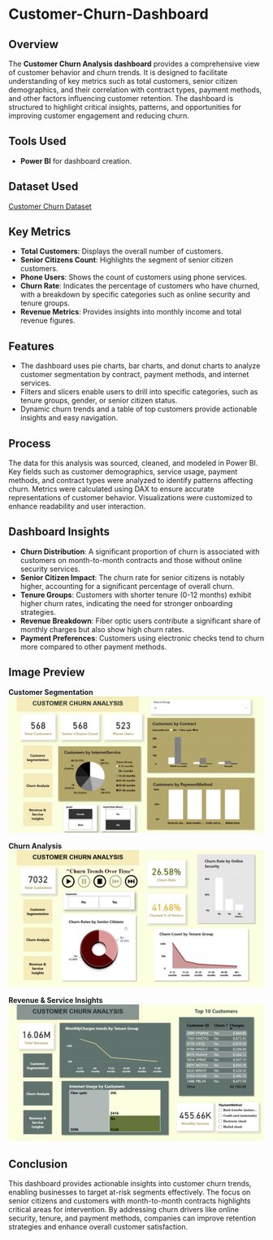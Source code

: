 # Customer-Churn-Dashboard

## Overview
The **Customer Churn Analysis dashboard** provides a comprehensive view of customer behavior and churn trends. It is designed to facilitate understanding of key metrics such as total customers, senior citizen demographics, and their correlation with contract types, payment methods, and other factors influencing customer retention. The dashboard is structured to highlight critical insights, patterns, and opportunities for improving customer engagement and reducing churn.

## Tools Used
- **Power BI** for dashboard creation.

## Dataset Used
<a href="https://github.com/muhdshahan/PJ5-Students-Admission-Report/blob/main/student_admission_record_dirty.csv">Customer Churn Dataset</a>

## Key Metrics
- **Total Customers**: Displays the overall number of customers.
- **Senior Citizens Count**: Highlights the segment of senior citizen customers.
- **Phone Users**: Shows the count of customers using phone services.
- **Churn Rate**: Indicates the percentage of customers who have churned, with a breakdown by specific categories such as online security and tenure groups.
- **Revenue Metrics**: Provides insights into monthly income and total revenue figures.

## Features
- The dashboard uses pie charts, bar charts, and donut charts to analyze customer segmentation by contract, payment methods, and internet services.
- Filters and slicers enable users to drill into specific categories, such as tenure groups, gender, or senior citizen status.
- Dynamic churn trends and a table of top customers provide actionable insights and easy navigation.

## Process
The data for this analysis was sourced, cleaned, and modeled in Power BI. Key fields such as customer demographics, service usage, payment methods, and contract types were analyzed to identify patterns affecting churn. Metrics were calculated using DAX to ensure accurate representations of customer behavior. Visualizations were customized to enhance readability and user interaction.

## Dashboard Insights
- **Churn Distribution**: A significant proportion of churn is associated with customers on month-to-month contracts and those without online security services.
- **Senior Citizen Impact**: The churn rate for senior citizens is notably higher, accounting for a significant percentage of overall churn.
- **Tenure Groups**: Customers with shorter tenure (0-12 months) exhibit higher churn rates, indicating the need for stronger onboarding strategies.
- **Revenue Breakdown**: Fiber optic users contribute a significant share of monthly charges but also show high churn rates.
- **Payment Preferences**: Customers using electronic checks tend to churn more compared to other payment methods.

## Image Preview
**Customer Segmentation**
![Dashboard View](https://github.com/muhdshahan/Customer-Churn-Dashboard/blob/main/Image%20view/one.png)

**Churn Analysis**
![Dashboard View](https://github.com/muhdshahan/Customer-Churn-Dashboard/blob/main/Image%20view/two.png)

**Revenue & Service Insights**
![Dashboard View](https://github.com/muhdshahan/Customer-Churn-Dashboard/blob/main/Image%20view/three.png)

## Conclusion
This dashboard provides actionable insights into customer churn trends, enabling businesses to target at-risk segments effectively. The focus on senior citizens and customers with month-to-month contracts highlights critical areas for intervention. By addressing churn drivers like online security, tenure, and payment methods, companies can improve retention strategies and enhance overall customer satisfaction.
